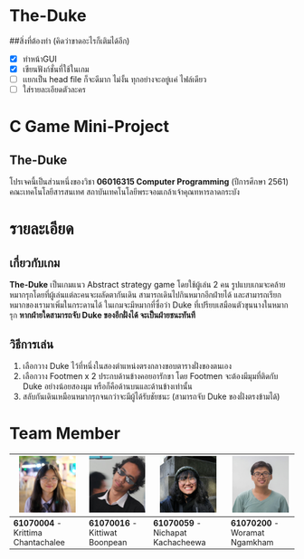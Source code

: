 # The-Duke
##สิ่งที่ต้องทำ (คิดว่าขาดอะไรก็เติมได้อีก) <br>
- [x] ทำหน้าGUI<br>
- [x] เขียนฟังก์ชั่นที่ใช้ในเกม<br>
- [ ] เเยกเป็น head file ก็จะดีมาก ไม่งั้น ทุกอย่างจะอยู่เเค่ ไฟล์เดียว<br>
- [ ] ใส่รายละเอียดตัวละคร<br>

# C Game Mini-Project
## The-Duke
โปรเจคนี้เป็นส่วนหนึ่งของวิชา __06016315 Computer Programming__ (ปีการศึกษา 2561) คณะเทคโนโลยีสารสนเทศ สถาบันเทคโนโลยีพระจอมเกล้าเจ้าคุณทหารลาดกระบัง

# รายละเอียด
## เกี่ยวกับเกม
__The-Duke__ เป็นเกมแนว Abstract strategy game โดยใช้ผู้เล่น 2 คน รูปแบบเกมจะคล้ายหมากรุกโดยที่ผู้เล่นแต่ละคนจะผลัดตากันเดิน สามารถเดินไปกินหมากอีกฝ่ายได้ และสามารถเรียกหมากของเรามาเพิ่มในกระดานได้ ในเกมจะมีหมากที่ซื่อว่า Duke ที่เปรียบเสมือนตัวขุนนางในหมากรุก __หากฝ่ายใดสามารถจับ   Duke ของอีกฝั่งได้ จะเป็นฝ่ายชนะทันที__

## วิธีการเล่น
1. เลือกวาง Duke ไว้ที่หนึ่งในสองตำแหน่งตรงกลางขอบตารางฝั่งของตนเอง
2. เลือกวาง Footmen x 2 ประกบด้านข้างคอยอารักขา โดย Footmen จะต้องมีมุมที่ติดกับ Duke อย่างน้อยสองมุม หรือก็คือด้านบนและด้านข้างเท่านั้น
3. สลับกันเดินเหมือนหมากรุกจนกว่าจะมีผู้ได้รับชัยชนะ (สามารถจับ Duke ของฝั่งตรงข้ามได้)

# Team Member
| <img src="member/syn.JPG" width="100px" height="100px"> | <img src="member/duke.jpg" width="100px" height="100px"> | <img src="member/pang.jpg" width="100px" height="100px"> | <img src="member/icys.jpg" width="100px" height="100px"> |
|-----------------------------------------------------|------------------------------------------------------|-----------------------------------------------------|------------------------------------------------------|
| __61070004__ - Krittima Chantachalee                | __61070016__ - Kittiwat Boonpean                 | __61070059__ - Nichapat Kachacheewa                         | __61070200__ - Woramat Ngamkham                     |

